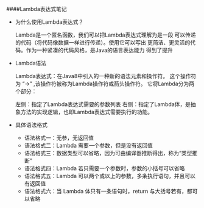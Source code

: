 ####Lambda表达式笔记

* 为什么使用Lambda表达式？
   
   Lambda是一个匿名函数，我们可以把Lambda表达式理解为是一段
   可以传递的代码（将代码像数据一样进行传递）。使用它可以写出
   更简洁、更灵活的代码。作为一种紧凑的代码风格，是Java的语言表达能力
   得到了提升
   
* Lambda语法
  
  Lambda表达式：在Java8中引入的一种新的语法元素和操作符。
  这个操作符为 “->” ,该操作符被称为Lambda操作符或箭头操作符。
  它将Lambda分为两个部分：
  
  左侧：指定了Lambda表达式需要的参数列表
  右侧：指定了Lambda体，是抽象方法的实现逻辑，也即Lambda表达式需要执行的功能。
  
* 具体语法格式
  * 语法格式一：无参，无返回值
  * 语法格式二：Lambda 需要一个参数，但是没有返回值
  * 语法格式三：数据类型可以省略，因为可由编译器推断得出，称为“类型推断”
  * 语法格式四：Lambda 若只需要一个参数时，参数的小括号可以省略
  * 语法格式五：Lambda 可以两个或以上的参数，多条执行语句，并且可以有返回值
  * 语法格式六：当 Lambda 体只有一条语句时，return 与大括号若有，都可以省略
   
